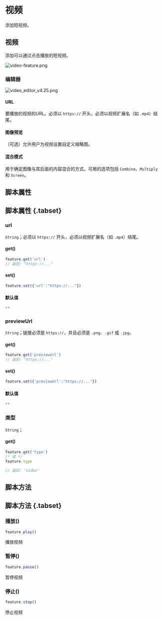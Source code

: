 # 视频
添加短视频。

## 视频

添加可以通过点击播放的短视频。

![video-feature.png](/video-feature.png)

### 编辑器

![video_editor_v4.25.png](/video_editor_v4.25.png)

#### URL

要播放的视频的URL。必须以 `https://` 开头，必须以视频扩展名（如 `.mp4`）结尾。

#### 图像预览

（可选）允许用户为视频设置自定义缩略图。

#### 混合模式

用于确定图像与其后面的内容混合的方式。可用的选项包括 `Combine`、`Multiply` 和 `Screen`。

## 脚本属性
## 脚本属性 {.tabset}
### url
`String`；必须以 `https://` 开头，必须以视频扩展名（如 `.mp4`）结尾。

#### get()

```js
feature.get('url')
// 返回: "https://..."
```

#### set()

```js
feature.set({'url':"https://..."})
```

#### 默认值

`""`

### previewUrl
`String`；链接必须是 `https://`，并且必须是 `.png`、`.gif` 或 `.jpg`。

#### get()

```js
feature.get('previewUrl')
// 返回: "https://..."
```

#### set()

```js
feature.set({'previewUrl':"https://..."})
```

#### 默认值

`""`

### 类型
`String`；

#### get()

```js
feature.get('type')
/* 或 */
feature.type

// 返回: 'video'
```

## 脚本方法
## 脚本方法 {.tabset}

### 播放()

```js
feature.play()
```
播放视频

### 暂停()
```js
feature.pause()
```
暂停视频

### 停止()
```js
feature.stop()
```
停止视频